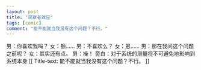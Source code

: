 ```yaml
---
layout: post
title: "观察者效应"
tags: [comic]
comment: "能不能就当我没有这个问题？不行。"
---
```

男：你喜欢我吗？
女：额……
男：不喜欢么？
女：恩……
男：那在我问这个问题之前呢？
女：其实还有点。
男：操！
旁白：对于系统的测量将不可避免地影响到系统本身
[[ Title-text: 能不能就当我没有这个问题？不行。 ]]